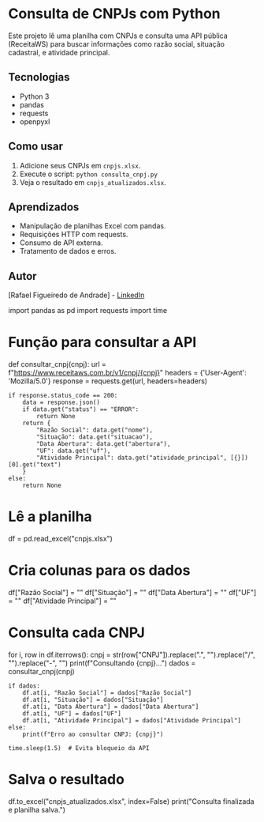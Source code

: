 #  Consulta de CNPJs com Python

Este projeto lê uma planilha com CNPJs e consulta uma API pública (ReceitaWS) para buscar informações como razão social, situação cadastral, e atividade principal.

##  Tecnologias
- Python 3
- pandas
- requests
- openpyxl

##  Como usar
1. Adicione seus CNPJs em `cnpjs.xlsx`.
2. Execute o script: `python consulta_cnpj.py`
3. Veja o resultado em `cnpjs_atualizados.xlsx`.

##  Aprendizados
- Manipulação de planilhas Excel com pandas.
- Requisições HTTP com requests.
- Consumo de API externa.
- Tratamento de dados e erros.

##  Autor
[Rafael Figueiredo de Andrade] - [LinkedIn]([https://www.linkedin.com/in/seu-perfil](https://www.linkedin.com/in/rafael-figueiredo-de-andrade-782680225/))









import pandas as pd
import requests
import time

# Função para consultar a API
def consultar_cnpj(cnpj):
    url = f"https://www.receitaws.com.br/v1/cnpj/{cnpj}"
    headers = {'User-Agent': 'Mozilla/5.0'}
    response = requests.get(url, headers=headers)
    
    if response.status_code == 200:
        data = response.json()
        if data.get("status") == "ERROR":
            return None
        return {
            "Razão Social": data.get("nome"),
            "Situação": data.get("situacao"),
            "Data Abertura": data.get("abertura"),
            "UF": data.get("uf"),
            "Atividade Principal": data.get("atividade_principal", [{}])[0].get("text")
        }
    else:
        return None

# Lê a planilha
df = pd.read_excel("cnpjs.xlsx")

# Cria colunas para os dados
df["Razão Social"] = ""
df["Situação"] = ""
df["Data Abertura"] = ""
df["UF"] = ""
df["Atividade Principal"] = ""

# Consulta cada CNPJ
for i, row in df.iterrows():
    cnpj = str(row["CNPJ"]).replace(".", "").replace("/", "").replace("-", "")
    print(f"Consultando {cnpj}...")
    dados = consultar_cnpj(cnpj)
    
    if dados:
        df.at[i, "Razão Social"] = dados["Razão Social"]
        df.at[i, "Situação"] = dados["Situação"]
        df.at[i, "Data Abertura"] = dados["Data Abertura"]
        df.at[i, "UF"] = dados["UF"]
        df.at[i, "Atividade Principal"] = dados["Atividade Principal"]
    else:
        print(f"Erro ao consultar CNPJ: {cnpj}")
    
    time.sleep(1.5)  # Evita bloqueio da API

# Salva o resultado
df.to_excel("cnpjs_atualizados.xlsx", index=False)
print("Consulta finalizada e planilha salva.")
